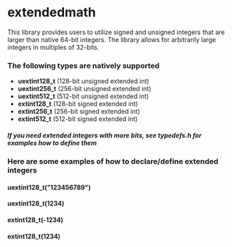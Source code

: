 # extendedmath

This library provides users to utilize signed and unsigned integers that are larger than native 64-bit integers. The library allows for arbitrarily large integers in multiples of 32-bits.

### The following types are natively supported
* **uextint128_t** (128-bit unsigned extended int)
* **uextint256_t** (256-bit unsigned extended int)
* **uextint512_t** (512-bit unsigned extended int)
* **extint128_t** (128-bit signed extended int)
* **extint256_t** (256-bit signed extended int)
* **extint512_t** (512-bit signed extended int)
##### If you need extended integers with more bits, see _typedefs.h_ for examples how to define them

### Here are some examples of how to declare/define extended integers
#### uextint128_t("123456789")
#### uextint128_t(1234)
#### extint128_t(-1234)
#### extint128_t(1234)

